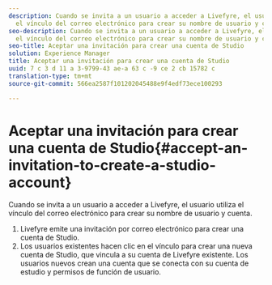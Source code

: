 ```yaml
---
description: Cuando se invita a un usuario a acceder a Livefyre, el usuario utiliza
  el vínculo del correo electrónico para crear su nombre de usuario y cuenta.
seo-description: Cuando se invita a un usuario a acceder a Livefyre, el usuario utiliza
  el vínculo del correo electrónico para crear su nombre de usuario y cuenta.
seo-title: Aceptar una invitación para crear una cuenta de Studio
solution: Experience Manager
title: Aceptar una invitación para crear una cuenta de Studio
uuid: 7 c 3 d 11 a 3-9799-43 ae-a 63 c -9 ce 2 cb 15782 c
translation-type: tm+mt
source-git-commit: 566ea2587f101202045488e9f4edf73ece100293

---
```



# Aceptar una invitación para crear una cuenta de Studio{#accept-an-invitation-to-create-a-studio-account}

Cuando se invita a un usuario a acceder a Livefyre, el usuario utiliza el vínculo del correo electrónico para crear su nombre de usuario y cuenta.

1. Livefyre emite una invitación por correo electrónico para crear una cuenta de Studio.
1. Los usuarios existentes hacen clic en el vínculo para crear una nueva cuenta de Studio, que vincula a su cuenta de Livefyre existente. Los usuarios nuevos crean una cuenta que se conecta con su cuenta de estudio y permisos de función de usuario.
